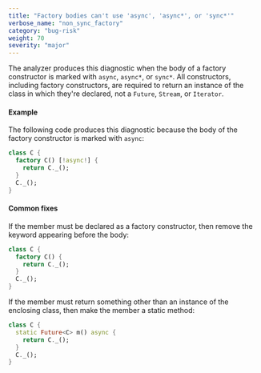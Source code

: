 ```yaml
---
title: "Factory bodies can't use 'async', 'async*', or 'sync*'"
verbose_name: "non_sync_factory"
category: "bug-risk"
weight: 70
severity: "major"
---
```

The analyzer produces this diagnostic when the body of a factory
constructor is marked with `async`, `async*`, or `sync*`. All constructors,
including factory constructors, are required to return an instance of the
class in which they're declared, not a `Future`, `Stream`, or `Iterator`.

#### Example

The following code produces this diagnostic because the body of the factory
constructor is marked with `async`:

```dart
class C {
  factory C() [!async!] {
    return C._();
  }
  C._();
}
```

#### Common fixes

If the member must be declared as a factory constructor, then remove the
keyword appearing before the body:

```dart
class C {
  factory C() {
    return C._();
  }
  C._();
}
```

If the member must return something other than an instance of the enclosing
class, then make the member a static method:

```dart
class C {
  static Future<C> m() async {
    return C._();
  }
  C._();
}
```
